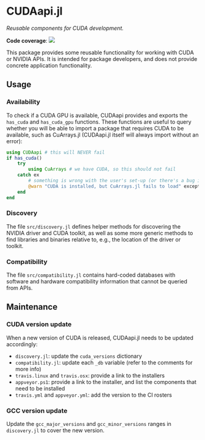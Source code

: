 CUDAapi.jl
==========

*Reusable components for CUDA development.*

**Code coverage**: [![][codecov-img]][codecov-url]

[codecov-img]: https://codecov.io/gh/JuliaGPU/CUDAapi.jl/branch/master/graph/badge.svg
[codecov-url]: https://codecov.io/gh/JuliaGPU/CUDAapi.jl


This package provides some reusable functionality for working with CUDA or
NVIDIA APIs. It is intended for package developers, and does not provide
concrete application functionality.


Usage
-----

### Availability

To check if a CUDA GPU is available, CUDAapi provides and exports the `has_cuda`
and `has_cuda_gpu` functions. These functions are useful to query whether you
will be able to import a package that requires CUDA to be available, such as
CuArrays.jl (CUDAapi.jl itself will always import without an error):

```julia
using CUDAapi # this will NEVER fail
if has_cuda()
    try
        using CuArrays # we have CUDA, so this should not fail
    catch ex
        # something is wrong with the user's set-up (or there's a bug in CuArrays)
        @warn "CUDA is installed, but CuArrays.jl fails to load" exception=(ex,catch_backtrace())
    end
end
```


### Discovery

The file `src/discovery.jl` defines helper methods for discovering the NVIDIA
driver and CUDA toolkit, as well as some more generic methods to find libraries
and binaries relative to, e.g., the location of the driver or toolkit.


### Compatibility

The file `src/compatibility.jl` contains hard-coded databases with software and hardware
compatibility information that cannot be queried from APIs.



Maintenance
-----------

### CUDA version update

When a new version of CUDA is released, CUDAapi.jl needs to be updated
accordingly:

- `discovery.jl`: update the `cuda_versions` dictionary
- `compatibility.jl`: update each `_db` variable (refer to the comments for more
  info)
- `travis.linux` and `travis.osx`: provide a link to the installers
- `appveyor.ps1`: provide a link to the installer, and list the components that
  need to be installed
- `travis.yml` and `appveyor.yml`: add the version to the CI rosters


### GCC version update

Update the `gcc_major_versions` and `gcc_minor_versions` ranges in
`discovery.jl` to cover the new version.
